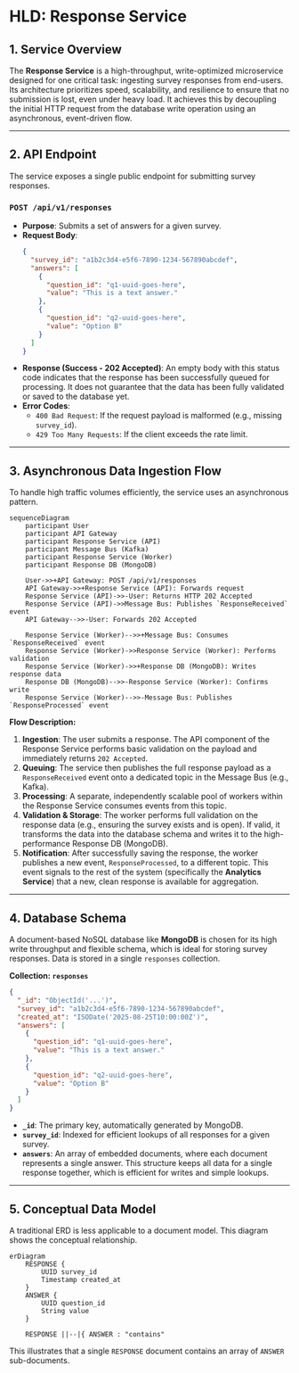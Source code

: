 # HLD: Response Service

## 1. Service Overview
The **Response Service** is a high-throughput, write-optimized microservice designed for one critical task: ingesting survey responses from end-users. Its architecture prioritizes speed, scalability, and resilience to ensure that no submission is lost, even under heavy load. It achieves this by decoupling the initial HTTP request from the database write operation using an asynchronous, event-driven flow.

---

## 2. API Endpoint

The service exposes a single public endpoint for submitting survey responses.

### `POST /api/v1/responses`
- **Purpose**: Submits a set of answers for a given survey.
- **Request Body**:
  ```json
  {
    "survey_id": "a1b2c3d4-e5f6-7890-1234-567890abcdef",
    "answers": [
      {
        "question_id": "q1-uuid-goes-here",
        "value": "This is a text answer."
      },
      {
        "question_id": "q2-uuid-goes-here",
        "value": "Option B"
      }
    ]
  }
  ```
- **Response (Success - 202 Accepted)**: An empty body with this status code indicates that the response has been successfully queued for processing. It does not guarantee that the data has been fully validated or saved to the database yet.
- **Error Codes**:
  - `400 Bad Request`: If the request payload is malformed (e.g., missing `survey_id`).
  - `429 Too Many Requests`: If the client exceeds the rate limit.

---

## 3. Asynchronous Data Ingestion Flow

To handle high traffic volumes efficiently, the service uses an asynchronous pattern.

```mermaid
sequenceDiagram
    participant User
    participant API Gateway
    participant Response Service (API)
    participant Message Bus (Kafka)
    participant Response Service (Worker)
    participant Response DB (MongoDB)

    User->>+API Gateway: POST /api/v1/responses
    API Gateway->>+Response Service (API): Forwards request
    Response Service (API)->>-User: Returns HTTP 202 Accepted
    Response Service (API)->>Message Bus: Publishes `ResponseReceived` event
    API Gateway-->>-User: Forwards 202 Accepted

    Response Service (Worker)-->>+Message Bus: Consumes `ResponseReceived` event
    Response Service (Worker)->>Response Service (Worker): Performs validation
    Response Service (Worker)->>+Response DB (MongoDB): Writes response data
    Response DB (MongoDB)-->>-Response Service (Worker): Confirms write
    Response Service (Worker)-->>-Message Bus: Publishes `ResponseProcessed` event
```

**Flow Description:**
1.  **Ingestion**: The user submits a response. The API component of the Response Service performs basic validation on the payload and immediately returns `202 Accepted`.
2.  **Queuing**: The service then publishes the full response payload as a `ResponseReceived` event onto a dedicated topic in the Message Bus (e.g., Kafka).
3.  **Processing**: A separate, independently scalable pool of workers within the Response Service consumes events from this topic.
4.  **Validation & Storage**: The worker performs full validation on the response data (e.g., ensuring the survey exists and is open). If valid, it transforms the data into the database schema and writes it to the high-performance Response DB (MongoDB).
5.  **Notification**: After successfully saving the response, the worker publishes a new event, `ResponseProcessed`, to a different topic. This event signals to the rest of the system (specifically the **Analytics Service**) that a new, clean response is available for aggregation.

---

## 4. Database Schema

A document-based NoSQL database like **MongoDB** is chosen for its high write throughput and flexible schema, which is ideal for storing survey responses. Data is stored in a single `responses` collection.

**Collection: `responses`**

```json
{
  "_id": "ObjectId('...')",
  "survey_id": "a1b2c3d4-e5f6-7890-1234-567890abcdef",
  "created_at": "ISODate('2025-08-25T10:00:00Z')",
  "answers": [
    {
      "question_id": "q1-uuid-goes-here",
      "value": "This is a text answer."
    },
    {
      "question_id": "q2-uuid-goes-here",
      "value": "Option B"
    }
  ]
}
```

- **`_id`**: The primary key, automatically generated by MongoDB.
- **`survey_id`**: Indexed for efficient lookups of all responses for a given survey.
- **`answers`**: An array of embedded documents, where each document represents a single answer. This structure keeps all data for a single response together, which is efficient for writes and simple lookups.

---

## 5. Conceptual Data Model

A traditional ERD is less applicable to a document model. This diagram shows the conceptual relationship.

```mermaid
erDiagram
    RESPONSE {
        UUID survey_id
        Timestamp created_at
    }
    ANSWER {
        UUID question_id
        String value
    }

    RESPONSE ||--|{ ANSWER : "contains"
```
This illustrates that a single `RESPONSE` document contains an array of `ANSWER` sub-documents.
